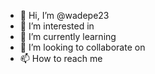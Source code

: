 - 👋 Hi, I’m @wadepe23 
- 👀 I’m interested in 
- 🌱 I’m currently learning 
- 💞️ I’m looking to collaborate on 
- 📫 How to reach me 

<!---
wadepe23/wadepe23 is a ✨ special ✨ repository because its `README.md` (this file) appears on your GitHub profile.
You can click the Preview link to take a look at your changes.
--->
